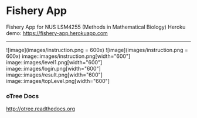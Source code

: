 # Fishery App

Fishery App for NUS LSM4255 (Methods in Mathematical Biology)
Heroku demo: https://fishery-app.herokuapp.com

---
![image](images/instruction.png = 600x)
![image](images/instruction.png = 600x)
image::images/instruction.png[width="600"]
image::images/level1.png[width="600"]
image::images/login.png[width="600"]
image::images/result.png[width="600"]
image::images/topLevel.png[width="600"]


### oTree Docs

http://otree.readthedocs.org

